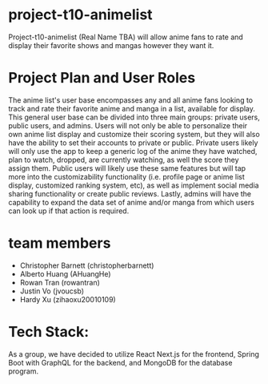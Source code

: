 # project-t10-animelist
Project-t10-animelist (Real Name TBA) will allow anime fans to rate and display their favorite shows and mangas however they want it.

# Project Plan and User Roles
The anime list's user base encompasses any and all anime fans looking to track and rate their favorite anime and manga in a list, available for display. This general user base can be divided into three main groups: private users, public users, and admins. Users will not only be able to personalize their own anime list display and customize their scoring system, but they will also have the ability to set their accounts to private or public. Private users likely will only use the app to keep a generic log of the anime they have watched, plan to watch, dropped, are currently watching, as well the score they assign them. Public users will likely use these same features but will tap more into the customizability functionality (i.e. profile page or anime list display, customized ranking system, etc), as well as implement social media sharing functionality or create public reviews. Lastly, admins will have the capability to expand the data set of anime and/or manga from which users can look up if that action is required.


# team members
- Christopher Barnett (christopherbarnett)
- Alberto Huang (AHuangHe)
- Rowan Tran (rowantran)
- Justin Vo (jvoucsb)
- Hardy Xu (zihaoxu20010109)
# Tech Stack:
As a group, we have decided to utilize React Next.js for the frontend, Spring Boot with GraphQL for the backend, and MongoDB for the database program.
